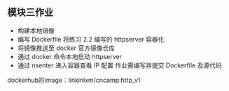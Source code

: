 ## 模块三作业
- 构建本地镜像
- 编写 Dockerfile 将练习 2.2 编写的 httpserver 容器化
- 将镜像推送至 docker 官方镜像仓库
- 通过 docker 命令本地启动 httpserver
- 通过 nsenter 进入容器查看 IP 配置
作业需编写并提交 Dockerfile 及源代码


dockerhub的image：linkinlxm/cncamp:http_v1

